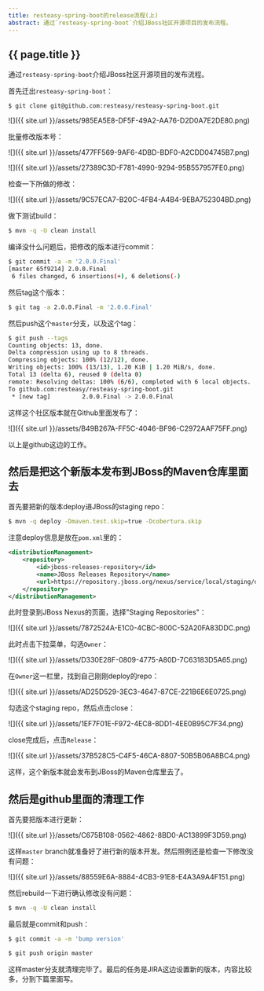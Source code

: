 ```yaml
---
title: resteasy-spring-boot的release流程(上)
abstract: 通过`resteasy-spring-boot`介绍JBoss社区开源项目的发布流程。
---
```


## {{ page.title }}

通过`resteasy-spring-boot`介绍JBoss社区开源项目的发布流程。

首先迁出`resteasy-spring-boot`：

```
$ git clone git@github.com:resteasy/resteasy-spring-boot.git
```

![]({{ site.url }}/assets/985EA5E8-DF5F-49A2-AA76-D2D0A7E2DE80.png)

批量修改版本号：

![]({{ site.url }}/assets/477FF569-9AF6-4DBD-BDF0-A2CDD04745B7.png)

![]({{ site.url }}/assets/27389C3D-F781-4990-9294-95B557957FE0.png)

检查一下所做的修改：

![]({{ site.url }}/assets/9C57ECA7-B20C-4FB4-A4B4-9EBA752304BD.png)

做下测试build：

```bash
$ mvn -q -U clean install
```

编译没什么问题后，把修改的版本进行commit：

```bash
$ git commit -a -m '2.0.0.Final'
[master 65f9214] 2.0.0.Final
 6 files changed, 6 insertions(+), 6 deletions(-)
```

然后tag这个版本：

```bash
$ git tag -a 2.0.0.Final -m '2.0.0.Final'
```

然后push这个`master`分支，以及这个tag：

```bash
$ git push --tags
Counting objects: 13, done.
Delta compression using up to 8 threads.
Compressing objects: 100% (12/12), done.
Writing objects: 100% (13/13), 1.20 KiB | 1.20 MiB/s, done.
Total 13 (delta 6), reused 0 (delta 0)
remote: Resolving deltas: 100% (6/6), completed with 6 local objects.
To github.com:resteasy/resteasy-spring-boot.git
 * [new tag]         2.0.0.Final -> 2.0.0.Final
```

这样这个社区版本就在Github里面发布了：

![]({{ site.url }}/assets/B49B267A-FF5C-4046-BF96-C2972AAF75FF.png)

以上是github这边的工作。

## 然后是把这个新版本发布到JBoss的Maven仓库里面去

首先要把新的版本deploy进JBoss的staging repo：

```bash
$ mvn -q deploy -Dmaven.test.skip=true -Dcobertura.skip
```

注意deploy信息是放在`pom.xml`里的：

```xml
<distributionManagement>
    <repository>
        <id>jboss-releases-repository</id>
        <name>JBoss Releases Repository</name>
        <url>https://repository.jboss.org/nexus/service/local/staging/deploy/maven2/</url>
    </repository>
</distributionManagement>
```

此时登录到JBoss Nexus的页面，选择"Staging Repositories"：

![]({{ site.url }}/assets/7872524A-E1C0-4CBC-800C-52A20FA83DDC.png)

此时点击下拉菜单，勾选`Owner`：

![]({{ site.url }}/assets/D330E28F-0809-4775-A80D-7C63183D5A65.png)

在`Owner`这一栏里，找到自己刚刚deploy的repo：

![]({{ site.url }}/assets/AD25D529-3EC3-4647-87CE-221B6E6E0725.png)

勾选这个staging repo，然后点击close：

![]({{ site.url }}/assets/1EF7F01E-F972-4EC8-8DD1-4EE0B95C7F34.png)

close完成后，点击`Release`：

![]({{ site.url }}/assets/37B528C5-C4F5-46CA-8807-50B5B06A8BC4.png)

这样，这个新版本就会发布到JBoss的Maven仓库里去了。

## 然后是github里面的清理工作

首先要把版本进行更新：

![]({{ site.url }}/assets/C675B108-0562-4862-8BD0-AC13899F3D59.png)

这样`master` branch就准备好了进行新的版本开发。然后照例还是检查一下修改没有问题：

![]({{ site.url }}/assets/88559E6A-8884-4CB3-91E8-E4A3A9A4F151.png)

然后rebuild一下进行确认修改没有问题：

```bash
$ mvn -q -U clean install
```

最后就是commit和push：

```bash
$ git commit -a -m 'bump version'
```

```bash
$ git push origin master
```

这样master分支就清理完毕了。最后的任务是JIRA这边设置新的版本，内容比较多，分到下篇里面写。
